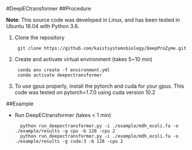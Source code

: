 #DeepECtransformer
##Procedure

**Note**: 
This source code was developed in Linux, and has been tested in Ubuntu 16.04 with Python 3.6.

1. Clone the repository

        git clone https://github.com/kaistsystemsbiology/DeepProZyme.git

2. Create and activate virtual environment (takes 5~10 min)

        conda env create -f environment.yml
        conda activate deepectransformer

3. To use gpus properly, install the pytorch and cuda for your gpus. This code was tested on pytorch=1.7.0 using cuda version 10.2



##Example


- Run DeepECtransformer (takes < 1 min)

        python run_deepectransformer.py -i ./example/mdh_ecoli.fa -o ./example/results -g cpu -b 128 -cpu 2
        python run_deepectransformer.py -i ./example/mdh_ecoli.fa -o ./example/results -g cuda:3 -b 128 -cpu 2
